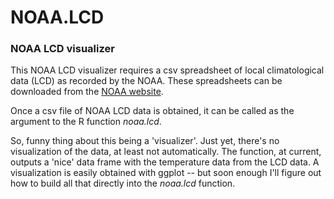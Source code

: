 # NOAA.LCD
### NOAA LCD visualizer

This NOAA LCD visualizer requires a csv spreadsheet of local climatological data (LCD) as recorded by the NOAA.  These spreadsheets can be downloaded from the [NOAA website](https://www.ncdc.noaa.gov/cdo-web/datatools/lcd).

Once a csv file of NOAA LCD data is obtained, it can be called as the argument to the R function _noaa.lcd_.  

So, funny thing about this being a 'visualizer'.  Just yet, there's no visualization of the data, at least not automatically.  The function, at current, outputs a 'nice' data frame with the temperature data from the LCD data.  A visualization is easily obtained with ggplot -- but soon enough I'll figure out how to build all that directly into the _noaa.lcd_ function.
